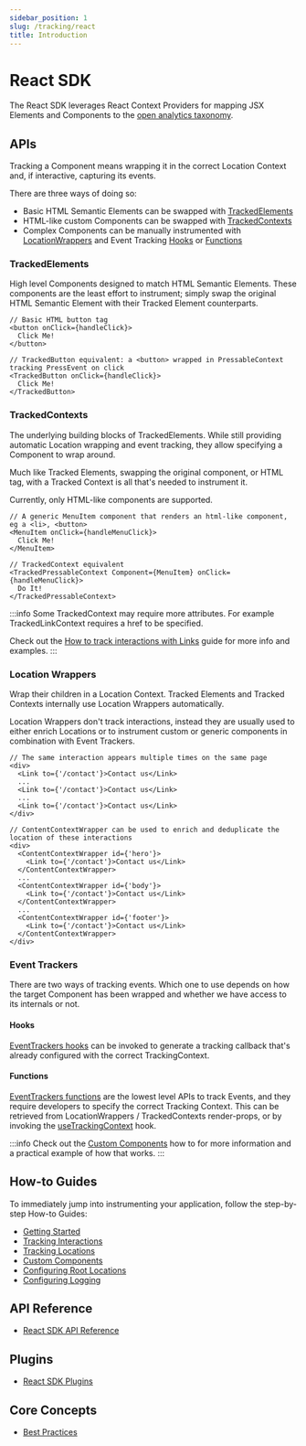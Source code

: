 ```yaml
---
sidebar_position: 1
slug: /tracking/react
title: Introduction
---
```

# React SDK

The React SDK leverages React Context Providers for mapping JSX Elements and Components to the [open analytics taxonomy](/taxonomy/introduction.md).

## APIs
Tracking a Component means wrapping it in the correct Location Context and, if interactive, capturing its events. 

There are three ways of doing so:
- Basic HTML Semantic Elements can be swapped with [TrackedElements](/tracking/react/api-reference/trackedElements/overview.md)
- HTML-like custom Components can be swapped with [TrackedContexts](/tracking/react/api-reference/trackedContexts/overview.md)
- Complex Components can be manually instrumented with [LocationWrappers](/tracking/react/api-reference/locationWrappers/overview.md) and Event Tracking [Hooks](/tracking/react/api-reference/hooks/eventTrackers/overview.md) or [Functions](/tracking/react/api-reference/eventTrackers/overview.md)  

### TrackedElements
High level Components designed to match HTML Semantic Elements. These components are the least effort to instrument; simply swap the original HTML Semantic Element with their Tracked Element counterparts.

```tsx
// Basic HTML button tag
<button onClick={handleClick}>
  Click Me!
</button>

// TrackedButton equivalent: a <button> wrapped in PressableContext tracking PressEvent on click 
<TrackedButton onClick={handleClick}>
  Click Me!
</TrackedButton>
```

### TrackedContexts
The underlying building blocks of TrackedElements. While still providing automatic Location wrapping and event tracking, they allow specifying a Component to wrap around. 

Much like Tracked Elements, swapping the original component, or HTML tag, with a Tracked Context is all that's needed to instrument it. 

Currently, only HTML-like components are supported.

```tsx
// A generic MenuItem component that renders an html-like component, eg a <li>, <button> 
<MenuItem onClick={handleMenuClick}>
  Click Me!
</MenuItem>

// TrackedContext equivalent
<TrackedPressableContext Component={MenuItem} onClick={handleMenuClick}>
  Do It!
</TrackedPressableContext>
```

:::info
Some TrackedContext may require more attributes. For example TrackedLinkContext requires a href to be specified.

Check out the [How to track interactions with Links](/tracking/react/how-to-guides/tracking-interactions.md#link) guide for more info and examples.
:::

### Location Wrappers
Wrap their children in a Location Context. Tracked Elements and Tracked Contexts internally use Location Wrappers automatically. 

Location Wrappers don't track interactions, instead they are usually used to either enrich Locations or to instrument custom or generic components in combination with Event Trackers.

```tsx
// The same interaction appears multiple times on the same page 
<div>
  <Link to={'/contact'}>Contact us</Link>
  ...
  <Link to={'/contact'}>Contact us</Link>
  ...
  <Link to={'/contact'}>Contact us</Link>
</div>

// ContentContextWrapper can be used to enrich and deduplicate the location of these interactions
<div>
  <ContentContextWrapper id={'hero'}>
    <Link to={'/contact'}>Contact us</Link>
  </ContentContextWrapper>
  ...
  <ContentContextWrapper id={'body'}>
    <Link to={'/contact'}>Contact us</Link>
  </ContentContextWrapper>
  ...
  <ContentContextWrapper id={'footer'}>
    <Link to={'/contact'}>Contact us</Link>
  </ContentContextWrapper>
</div>
```

### Event Trackers
There are two ways of tracking events. Which one to use depends on how the target Component has been wrapped and whether we have access to its internals or not.

#### Hooks
[EventTrackers hooks](/tracking/react/api-reference/hooks/eventTrackers/overview.md) can be invoked to generate a tracking callback that's already configured with the correct TrackingContext.

#### Functions
[EventTrackers functions](/tracking/react/api-reference/eventTrackers/overview.md) are the lowest level APIs to track Events, and they require developers to specify the correct Tracking Context. 
This can be retrieved from LocationWrappers / TrackedContexts render-props, or by invoking the [useTrackingContext](/tracking/react/api-reference/hooks/consumers/useTrackingContext.md) hook. 

:::info
Check out the [Custom Components](/tracking/react/how-to-guides/custom-components.md) how to for more information and a practical example of how that works.
:::

## How-to Guides
To immediately jump into instrumenting your application, follow the step-by-step How-to Guides:
- [Getting Started](/tracking/react/how-to-guides/getting-started.md)
- [Tracking Interactions](/tracking/react/how-to-guides/tracking-interactions.md)
- [Tracking Locations](/tracking/react/how-to-guides/tracking-locations.md)
- [Custom Components](/tracking/react/how-to-guides/custom-components.md)
- [Configuring Root Locations](/tracking/react/how-to-guides/configuring-root-locations.md)
- [Configuring Logging](/tracking/react/how-to-guides/configuring-logging.md)

## API Reference 
- [React SDK API Reference](/tracking/react/api-reference/overview.md)

## Plugins
- [React SDK Plugins](/tracking/react/plugins/overview.md)

## Core Concepts
- [Best Practices](/tracking/core-concepts/react/best-practices.md)
